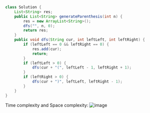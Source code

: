 ```java
class Solution {
    List<String> res;
    public List<String> generateParenthesis(int n) {
        res = new ArrayList<String>();
        dfs("", n, 0);
        return res;
    }
    public void dfs(String cur, int leftLeft, int leftRight) {
        if (leftLeft == 0 && leftRight == 0) {
            res.add(cur);
            return;
        }
        if (leftLeft > 0) {
            dfs(cur + "(", leftLeft - 1, leftRight + 1);
        }
        if (leftRight > 0) {
            dfs(cur + ")", leftLeft, leftRight - 1);
        }
    }
}
```
Time complexity and Space complexity: ![image](https://user-images.githubusercontent.com/33801438/232941347-edcc960b-ea67-46a6-883a-efc61353dba4.png)  
